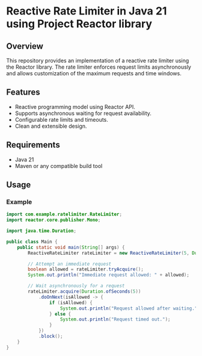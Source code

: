 # Reactive Rate Limiter in Java 21 using Project Reactor library

## Overview
This repository provides an implementation of a reactive rate limiter using the Reactor library. The rate limiter enforces request limits asynchronously and allows customization of the maximum requests and time windows.

## Features
- Reactive programming model using Reactor API.
- Supports asynchronous waiting for request availability.
- Configurable rate limits and timeouts.
- Clean and extensible design.

## Requirements
- Java 21
- Maven or any compatible build tool

## Usage

### Example
```java
import com.example.ratelimiter.RateLimiter;
import reactor.core.publisher.Mono;

import java.time.Duration;

public class Main {
    public static void main(String[] args) {
        ReactiveRateLimiter rateLimiter = new ReactiveRateLimiter(5, Duration.ofSeconds(1));

        // Attempt an immediate request
        boolean allowed = rateLimiter.tryAcquire();
        System.out.println("Immediate request allowed: " + allowed);

        // Wait asynchronously for a request
        rateLimiter.acquire(Duration.ofSeconds(5))
            .doOnNext(isAllowed -> {
                if (isAllowed) {
                    System.out.println("Request allowed after waiting.");
                } else {
                    System.out.println("Request timed out.");
                }
            })
            .block();
    }
}
```

